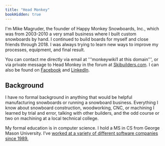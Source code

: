 ```yaml
---
title: "Head Monkey"
bookHidden: true
---
```

I'm Mike Magruder, the founder of Happy Monkey Snowboards, Inc., which was from 2003-2010 a very small business where I built custom snowboards by hand. 
I continued to build boards for myself and close friends through 2018.
I was always trying to learn new ways to improve my processes, equipment, and final result.

You can contact me directly via email at '''monkeywiki1 at this domain''', or via private message to Head Monkey in the forum 
at [Skibuilders.com](http://www.skibuilders.com). I can also be found on [Facebook](https://www.facebook.com/mike.magruder) and 
[LinkedIn](https://www.linkedin.com/in/mikemag/).

## Background

I have no formal background in anything that would be helpful manufacturing snowboards or running a snowboard business. 
Everything I know about snowboard construction, woodworking, CNC, or machining I learned by trial and error, talking with other builders, 
and the odd course or two on machining at a local technical college. 

My formal education is in computer science. I hold a MS in CS from George Mason University. 
I’ve [worked at a variety of different software companies since 1989.](https://www.linkedin.com/in/mikemag/)
